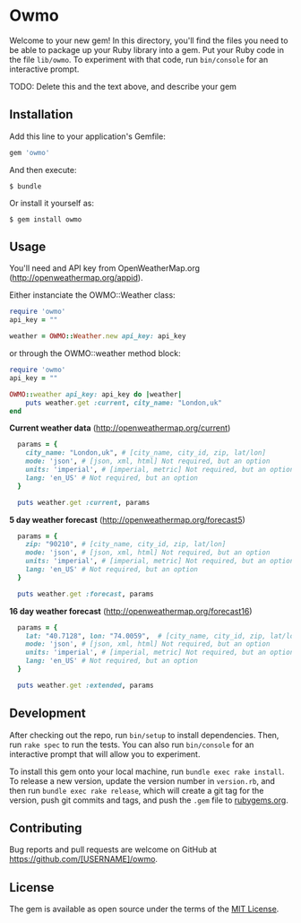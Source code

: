 # Owmo

Welcome to your new gem! In this directory, you'll find the files you need to be able to package up your Ruby library into a gem. Put your Ruby code in the file `lib/owmo`. To experiment with that code, run `bin/console` for an interactive prompt.

TODO: Delete this and the text above, and describe your gem

## Installation

Add this line to your application's Gemfile:

```ruby
gem 'owmo'
```

And then execute:

    $ bundle

Or install it yourself as:

    $ gem install owmo

## Usage

You'll need and API key from OpenWeatherMap.org (http://openweathermap.org/appid).

Either instanciate the OWMO::Weather class:
```ruby
require 'owmo'
api_key = ""

weather = OWMO::Weather.new api_key: api_key
```

or through the OWMO::weather method block:
```ruby
require 'owmo'
api_key = ""

OWMO::weather api_key: api_key do |weather|
    puts weather.get :current, city_name: "London,uk"
end
```

**Current weather data** (http://openweathermap.org/current)
```ruby
  params = {
    city_name: "London,uk", # [city_name, city_id, zip, lat/lon]
    mode: 'json', # [json, xml, html] Not required, but an option
    units: 'imperial', # [imperial, metric] Not required, but an option
    lang: 'en_US' # Not required, but an option
  }

  puts weather.get :current, params

```
**5 day weather forecast** (http://openweathermap.org/forecast5)
```ruby
  params = {
    zip: "90210", # [city_name, city_id, zip, lat/lon]
    mode: 'json', # [json, xml, html] Not required, but an option
    units: 'imperial', # [imperial, metric] Not required, but an option
    lang: 'en_US' # Not required, but an option
  }

  puts weather.get :forecast, params
```

**16 day weather forecast** (http://openweathermap.org/forecast16)
```ruby
  params = {
    lat: "40.7128", lon: "74.0059",  # [city_name, city_id, zip, lat/lon]
    mode: 'json', # [json, xml, html] Not required, but an option
    units: 'imperial', # [imperial, metric] Not required, but an option
    lang: 'en_US' # Not required, but an option
  }

  puts weather.get :extended, params
```

## Development

After checking out the repo, run `bin/setup` to install dependencies. Then, run `rake spec` to run the tests. You can also run `bin/console` for an interactive prompt that will allow you to experiment.

To install this gem onto your local machine, run `bundle exec rake install`. To release a new version, update the version number in `version.rb`, and then run `bundle exec rake release`, which will create a git tag for the version, push git commits and tags, and push the `.gem` file to [rubygems.org](https://rubygems.org).

## Contributing

Bug reports and pull requests are welcome on GitHub at https://github.com/[USERNAME]/owmo.


## License

The gem is available as open source under the terms of the [MIT License](http://opensource.org/licenses/MIT).

